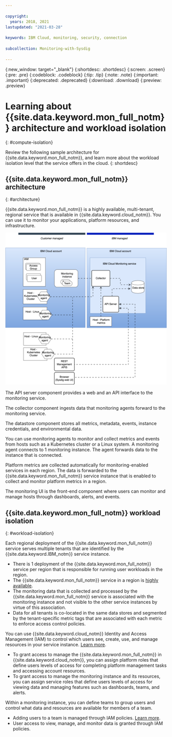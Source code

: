 ```yaml
---

copyright:
  years: 2018, 2021
lastupdated: "2021-03-28"

keywords: IBM Cloud, monitoring, security, connection

subcollection: Monitoring-with-Sysdig

---
```


{:new_window: target="_blank"}
{:shortdesc: .shortdesc}
{:screen: .screen}
{:pre: .pre}
{:codeblock: .codeblock}
{:tip: .tip}
{:note: .note}
{:important: .important}
{:deprecated: .deprecated}
{:download: .download}
{:preview: .preview}


# Learning about {{site.data.keyword.mon_full_notm}} architecture and workload isolation
{: #compute-isolation}

Review the following sample architecture for {{site.data.keyword.mon_full_notm}}, and learn more about the workload isolation level that the service offers in the cloud.
{: shortdesc}



## {{site.data.keyword.mon_full_notm}} architecture
{: #architecture}

{{site.data.keyword.mon_full_notm}} is a highly available, multi-tenant, regional service that is available in {{site.data.keyword.cloud_notm}}. You can use it to monitor your applications, platform resources, and infrastructure.


![{{site.data.keyword.mon_full_notm}}](images/Monitoring-arch.png "{{site.data.keyword.mon_full_notm}} high level architecture")

The API server component provides a web and an API interface to the monitoring service.

The collector component ingests data that monitoring agents forward to the monitoring service.

The datastore component stores all metrics, metadata, events, instance credentials, and environmental data.

You can use monitoring agents to monitor and collect metrics and events from hosts such as a Kubernetes cluster or a Linux system. A monitoring agent connects to 1 monitoring instance. The agent forwards data to the instance that is connected. 

Platform metrics are collected automatically for monitoring-enabled services in each region. The data is forwarded to the {{site.data.keyword.mon_full_notm}} service instance that is enabled to collect and monitor platform metrics in a region.

The monitoring UI is the front-end component where users can monitor and manage hosts through dashboards, alerts, and events.



## {{site.data.keyword.mon_full_notm}} workload isolation
{: #workload-isolation}

Each regional deployment of the {{site.data.keyword.mon_full_notm}} service serves multiple tenants that are identified by the {{site.data.keyword.IBM_notm}} service instance.

* There is 1 deployment of the {{site.data.keyword.mon_full_notm}} service per region that is responsible for running user workloads in the region.
* The {{site.data.keyword.mon_full_notm}} service in a region is [highly available](/docs/Monitoring-with-Sysdig?topic=Monitoring-with-monitoring-endpoints).
* The monitoring data that is collected and processed by the {{site.data.keyword.mon_full_notm}} service is associated with the monitoring instance and not visible to the other service instances by virtue of this association.
* Data for all tenants is co-located in the same data stores and segmented by the tenant-specific metric tags that are associated with each metric to enforce access control policies.

You can use {{site.data.keyword.cloud_notm}} Identity and Access Management (IAM) to control which users see, create, use, and manage resources in your service instance. [Learn more](/docs/Monitoring-with-Sysdig?topic=Monitoring-with-monitoring-iam).
* To grant access to manage the {{site.data.keyword.mon_full_notm}} in {{site.data.keyword.cloud_notm}}, you can assign platform roles that define users levels of access for completing platform management tasks and accessing account resources. 
* To grant access to manage the monitoring instance and its resources, you can assign service roles that define users levels of access for viewing data and managing features such as dashboards, teams, and alerts.

Within a monitoring instance, you can define teams to group users and control what data and resources are available for members of a team. 
* Adding users to a team is managed through IAM policies. [Learn more](/docs/Monitoring-with-Sysdig?topic=Monitoring-with-monitoring-iam#iam_policies_team).
* User access to view, manage, and monitor data is granted through IAM policies.


